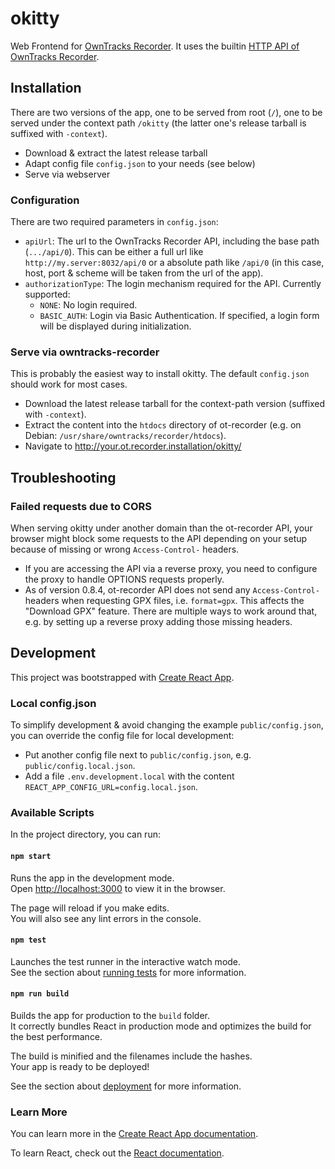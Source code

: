 # okitty

Web Frontend for [OwnTracks Recorder](https://github.com/owntracks/recorder).
It uses the builtin [HTTP API of OwnTracks Recorder](https://github.com/owntracks/recorder/blob/master/API.md).

## Installation

There are two versions of the app, one to be served from root (`/`), one to be served under the context path `/okitty`
(the latter one's release tarball is suffixed with `-context`).

* Download & extract the latest release tarball
* Adapt config file `config.json` to your needs (see below)
* Serve via webserver

### Configuration

There are two required parameters in `config.json`:

* `apiUrl`: The url to the OwnTracks Recorder API, including the base path (`.../api/0`). This can be either a full
  url like `http://my.server:8032/api/0` or a absolute path like `/api/0` (in this case, host, port & scheme will be
  taken from the url of the app).
* `authorizationType`: The login mechanism required for the API. Currently supported:
  * `NONE`: No login required.
  * `BASIC_AUTH`: Login via Basic Authentication. If specified, a login form will be displayed during initialization.

### Serve via owntracks-recorder

This is probably the easiest way to install okitty. The default `config.json` should work for most cases.

* Download the latest release tarball for the context-path version (suffixed with `-context`).
* Extract the content into the `htdocs` directory of ot-recorder (e.g. on Debian: `/usr/share/owntracks/recorder/htdocs`).
* Navigate to http://your.ot.recorder.installation/okitty/

## Troubleshooting

### Failed requests due to CORS

When serving okitty under another domain than the ot-recorder API, your browser might block some requests to the API
depending on your setup because of missing or wrong `Access-Control-` headers.

* If you are accessing the API via a reverse proxy, you need to configure the proxy to handle OPTIONS requests properly.
* As of version 0.8.4, ot-recorder API does not send any `Access-Control-` headers when requesting GPX files, i.e.
  `format=gpx`. This affects the "Download GPX" feature. There are multiple ways to work around that, e.g. by setting up
  a reverse proxy adding those missing headers.

## Development

This project was bootstrapped with [Create React App](https://github.com/facebook/create-react-app).

### Local config.json

To simplify development & avoid changing the example `public/config.json`, you can override the config file for local development: 
* Put another config file next to `public/config.json`, e.g. `public/config.local.json`.
* Add a file `.env.development.local` with the content `REACT_APP_CONFIG_URL=config.local.json`.

### Available Scripts

In the project directory, you can run:

#### `npm start`

Runs the app in the development mode.<br>
Open [http://localhost:3000](http://localhost:3000) to view it in the browser.

The page will reload if you make edits.<br>
You will also see any lint errors in the console.

#### `npm test`

Launches the test runner in the interactive watch mode.<br>
See the section about [running tests](https://facebook.github.io/create-react-app/docs/running-tests) for more information.

#### `npm run build`

Builds the app for production to the `build` folder.<br>
It correctly bundles React in production mode and optimizes the build for the best performance.

The build is minified and the filenames include the hashes.<br>
Your app is ready to be deployed!

See the section about [deployment](https://facebook.github.io/create-react-app/docs/deployment) for more information.

### Learn More

You can learn more in the [Create React App documentation](https://facebook.github.io/create-react-app/docs/getting-started).

To learn React, check out the [React documentation](https://reactjs.org/).
